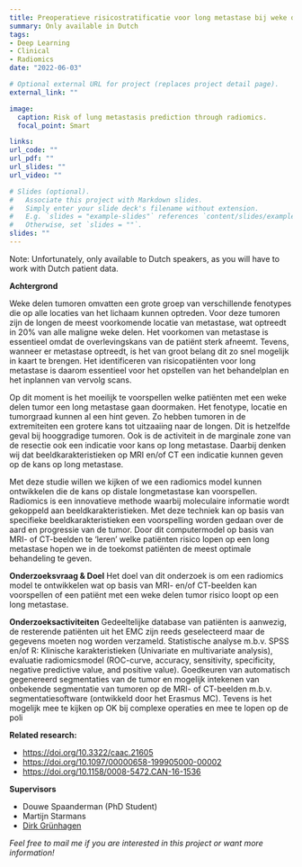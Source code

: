 ```yaml
---
title: Preoperatieve risicostratificatie voor long metastase bij weke delen tumor met behulp van een radiomics model
summary: Only available in Dutch
tags:
- Deep Learning
- Clinical
- Radiomics
date: "2022-06-03"

# Optional external URL for project (replaces project detail page).
external_link: ""

image:
  caption: Risk of lung metastasis prediction through radiomics.
  focal_point: Smart

links:
url_code: ""
url_pdf: ""
url_slides: ""
url_video: ""

# Slides (optional).
#   Associate this project with Markdown slides.
#   Simply enter your slide deck's filename without extension.
#   E.g. `slides = "example-slides"` references `content/slides/example-slides.md`.
#   Otherwise, set `slides = ""`.
slides: ""
---
```


Note: Unfortunately, only available to Dutch speakers, as you will have to work with Dutch patient data.

**Achtergrond**

Weke delen tumoren omvatten een grote groep van verschillende fenotypes die op alle locaties van het lichaam kunnen optreden. Voor deze tumoren zijn de longen de meest voorkomende locatie van metastase, wat optreedt in 20% van alle maligne weke delen. Het voorkomen van metastase is essentieel omdat de overlevingskans van de patiënt sterk afneemt. Tevens, wanneer er metastase optreedt, is het van groot belang dit zo snel mogelijk in kaart te brengen. Het identificeren van risicopatiënten voor long metastase is daarom essentieel voor het opstellen van het behandelplan en het inplannen van vervolg scans.

Op dit moment is het moeilijk te voorspellen welke patiënten met een weke delen tumor een long metastase gaan doormaken. Het fenotype, locatie en tumorgraad kunnen al een hint geven. Zo hebben tumoren in de extremiteiten een grotere kans tot uitzaaiing naar de longen. Dit is hetzelfde geval bij hooggradige tumoren. Ook is de activiteit in de marginale zone van de resectie ook een indicatie voor kans op long metastase. Daarbij denken wij dat beeldkarakteristieken op MRI en/of CT een indicatie kunnen geven op de kans op long metastase.

Met deze studie willen we kijken of we een radiomics model kunnen ontwikkelen die de kans op distale longmetastase kan voorspellen. Radiomics is een innovatieve methode waarbij moleculaire informatie wordt gekoppeld aan beeldkarakteristieken. Met deze techniek kan op basis van specifieke beeldkarakteristieken een voorspelling worden gedaan over de aard en progressie van de tumor. Door dit computermodel op basis van MRI- of CT-beelden te ‘leren’ welke patiënten risico lopen op een long metastase hopen we in de toekomst patiënten de meest optimale behandeling te geven.

**Onderzoeksvraag & Doel**
Het doel van dit onderzoek is om een radiomics model te ontwikkelen wat op basis van MRI- en/of CT-beelden kan voorspellen of een patiënt met een weke delen tumor risico loopt op een long metastase.

**Onderzoeksactiviteiten**
Gedeeltelijke database van patiënten is aanwezig, de resterende patiënten uit het EMC zijn reeds geselecteerd maar de gegevens moeten nog worden verzameld.
Statistische analyse m.b.v. SPSS en/of R: Klinische karakteristieken (Univariate en multivariate analysis), evaluatie radiomicsmodel (ROC-curve, accuracy, sensitivity, specificity, negative predictive value, and positive value).
Goedkeuren van automatisch gegenereerd segmentaties van de tumor en mogelijk intekenen van onbekende segmentatie van tumoren op de MRI- of CT-beelden m.b.v. segmentatiesoftware (ontwikkeld door het Erasmus MC). Tevens is het mogelijk mee te kijken op OK bij complexe operaties en mee te lopen op de poli


**Related research:**
- https://doi.org/10.3322/caac.21605
- https://doi.org/10.1097/00000658-199905000-00002
- https://doi.org/10.1158/0008-5472.CAN-16-1536

**Supervisors**
- Douwe Spaanderman (PhD Student)
- Martijn Starmans
- [Dirk Grünhagen](https://www.erasmusmc.nl/nl-nl/kankerinstituut/patientenzorg/zorgverleners/grunhagen-dirk)

*Feel free to mail me if you are interested in this project or want more information!*
